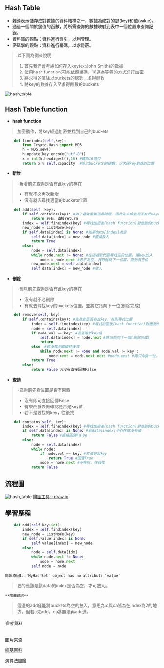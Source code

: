 ## Hash Table
- 雜湊表示儲存成對數據的資料結構之一，數據為成對的鍵(key)和值(value)。
- 通過一個關於鍵值的函數，將所需查詢的數據映射到表中一個位置來查詢記錄。
- 資料庫的觀點：資料進行索引，以利管理。
- 密碼學的觀點：資料進行編碼，以求隱蔽。

> 以下圖為例來說明
> 1. 首先我們會考慮如何存入key(ex:John Smith)的數據
> 2. 使用hash function(可能依照編碼、16進為等等的方式進行加密)
> 3. 將求得的值除以buckets的總數，求得餘數
> 4. 將key的數據存入至求得餘數的buckets

![hash_table](https://github.com/tzuying0312/Learning-Code/blob/master/photo/hash_table.png)

## Hash Table function

- **hash function**
> 加密動作，將key經過加密並找到自己的buckets
```python
    def fineindex(self,key):
        from Crypto.Hash import MD5
        h = MD5.new()
        h.update(key.encode("utf-8"))
        x = int(h.hexdigest(),16) #轉為16進位
        return x % self.capacity  #除以buckets的總數，以求得key對應的位置
```

- **新增**
> -新增前先查詢是否有此key的存在
> - 有就不必再次新增
> - 沒有就去尋找適當的buckets位置
``` python
    def add(self, key):
        if self.contains(key): #為了避免重複值得問題，因此先去檢查是否有此key的存在
            return 若有，直接return    
        index = self.fineindex(key) #尋找加密後(hash function)對應到的buckets
        new_node = ListNode(key)
        if self.data[index] is None: #如果data[index]為空
            self.data[index] = new_node #直接放入
            return True
        else:
            node = self.data[index]
            while node.next != None: #在這裡我們要尋找空的位置，讓key放入
                node = node.next #若不為空，我們就跳下一位置，直到有空位
            new_node.next = self.data[index]
            self.data[index] = new_node #放入
```
- **刪除**
> -刪除前先查詢是否有此key的存在
> - 沒有就不必刪除
> - 有就去尋找key的buckets位置，並將它指向下一位(刪除完成)
``` python
    def remove(self, key):
        if self.contains(key): #先檢查是否有此key，有則尋找位置
            index = self.fineindex(key) #尋找加密後(hash function)對應到的buckets
            node = self.data[index] 
            if node.val == key: #若值等於key值
                self.data[index] = node.next #將值指向下一個(刪除完成)
                return
            else: #還沒找到繼續往後找
                while node.next != None and node.val != key :
                    node.next = node.next.next #node.next #再只向後一位，直到找到
            return True
        else:
            return False 若沒有直接回傳False
```
- **查詢**
> -查詢前先看位置是否有東西
> - 沒有即可直接回傳False
> - 有東西就去做確認是否是key值
> - 若不是要找的key，往後找
``` python
    def contains(self, key):
        index = self.fineindex(key) #尋找加密後(hash function)對應到的buckets
        if self.data[index] is None: #若data[index]不存在或沒有值
            return False #直接回傳False
        else:
            node = self.data[index]
            while node: 
                if node.val == key: #若值等於key
                    return True #回傳True
                node = node.next #不等於，往後找
            return False
``` 

## 流程圖
![hash_table](https://github.com/tzuying0312/Learning-Code/blob/master/photo/hashtable.jpg)
[繪圖工具--draw.io](https://www.draw.io/)

## 學習歷程
```python
    def add(self,key:int):
        index = self.findindex(key)
        new_node = ListNode(key)
        if self.value[index] is None:
            self.value[index] = new_node
        else:
            node = self.data[idx]
            while node.next != None:
                node = node.next
            self.node = node
```
    錯誤原因1.:'MyHashSet' object has no attribute 'value'
>要的應該是該data的index是否為空，才可放入。

    **隱藏錯誤**
>這邊的add僅能將buckets為空的放入，意思為:c與ca皆為在index為2的地方，但若c先add，ca將無法再add進。

###### 參考資料
[圖片來源](https://www.wikiwand.com/en/Hash_table)

[維基百科](https://zh.wikipedia.org/wiki/%E5%93%88%E5%B8%8C%E8%A1%A8)

演算法圖鑑
